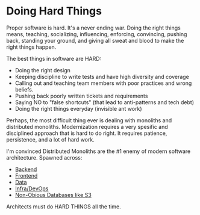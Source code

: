 # Doing Hard Things

Proper software is hard. It's a never ending war. Doing the right things means, teaching, socializing, influencing, enforcing, convincing, pushing back, standing your ground, and giving all sweat and blood to make the right things happen.

The best things in software are HARD:
* Doing the right design
* Keeping discipline to write tests and have high diversity and coverage
* Calling out and teaching team members with poor practices and wrong beliefs.
* Pushing back poorly written tickets and requirements
* Saying NO to "false shortcuts" (that lead to anti-patterns and tech debt)
* Doing the right things everyday (invisible ant work)

Perhaps, the most difficult thing ever is dealing with monoliths and distributed monoliths. Modernization requires a very spesific and disciplined approach that is hard to do right. It requires patience, persistence, and a lot of hard work.

I'm convinced Distributed Monoliths are the #1 enemy of modern software architecture. Spawned across:
* [Backend](https://diego-pacheco.blogspot.com/2023/07/distributed-monolith.html) 
* [Frontend](https://diego-pacheco.blogspot.com/2024/06/frontend-backend-distributed-monolith.html)
* [Data](https://diego-pacheco.blogspot.com/2024/08/legacy-systems-and-distributed-monoliths.html)
* [Infra/DevOps](https://diego-pacheco.blogspot.com/2017/11/devops-monolith.html)
* [Non-Obious Databases like S3](https://diego-pacheco.blogspot.com/2023/07/s3-next-distributed-monolith.html)

Architects must do HARD THINGS all the time. 